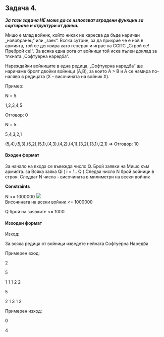 ## Задача 4.
***За тази задача НЕ може да се използват вградени функции за сортиране и структури от данни.***

Мишо е млад войник, който никак не харесва да бъде наричан „новобранец“ или „заек“. Всяка сутрин, за да прикрие че е нов в армията, той се дегизира като генерал и играе на ССПС „Строй се! Преброй се!“. За всяка една рота от войници той иска пълен доклад за тяхната „Софтуерна наредба“.

Нареждайки войниците в една редица, „Софтуерна наредба“ ще наричаме броят двойки войници (A,B), за които A > B и A се намира по-наляво в редицата (X – височината на войник X). 

Пример:

N = 5

1,2,3,4,5

Отговор: 0

N = 5

5,4,3,2,1

(5,4),(5,3),(5,2),(5,1),(4,3),(4,2),(4,1),(3,2),(3,1),(2,1) => Отговор: 10

#### Входен формат

За начало на входа се въвежда число Q. Брой заявки на Мишо към армията. за Всяка заяка Qi ( i = 1.. Q ) Следва число N брой войници в строя. Следват N числа - височината в милиметри на всеки войник

**Constraints**

N <= 1000000
<img src="https://latex.codecogs.com/svg.latex?\Large&space;N>0"><br>
Височината на всеки войник <= 1000000

Q брой на заявките <= 1000

#### Изходен формат

Изход:

За всяка редица от войници изведете нейната Софтуерна Наредба.

Примерен вход:

2

5

1 1 1 2 2

5

2 1 3 1 2

Примерен изход:

0

4

